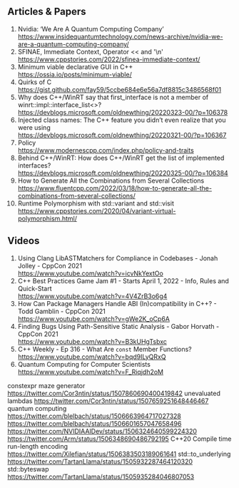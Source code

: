 ## Articles & Papers
1. Nvidia: ‘We Are A Quantum Computing Company’  
    https://www.insidequantumtechnology.com/news-archive/nvidia-we-are-a-quantum-computing-company/
2. SFINAE, Immediate Context, Operator << and '\n'  
    https://www.cppstories.com/2022/sfinea-immediate-context/
3. Minimum viable declarative GUI in C++  
    https://ossia.io/posts/minimum-viable/
4. Quirks of C  
    https://gist.github.com/fay59/5ccbe684e6e56a7df8815c3486568f01
5. Why does C++/WinRT say that first_interface is not a member of winrt::impl::interface_list<>?  
    https://devblogs.microsoft.com/oldnewthing/20220323-00/?p=106378
6. Injected class names: The C++ feature you didn’t even realize that you were using  
    https://devblogs.microsoft.com/oldnewthing/20220321-00/?p=106367
7. Policy  
    https://www.modernescpp.com/index.php/policy-and-traits
8. Behind C++/WinRT: How does C++/WinRT get the list of implemented interfaces?  
    https://devblogs.microsoft.com/oldnewthing/20220325-00/?p=106384
9. How to Generate All the Combinations from Several Collections  
    https://www.fluentcpp.com/2022/03/18/how-to-generate-all-the-combinations-from-several-collections/
10. Runtime Polymorphism with std::variant and std::visit  
    https://www.cppstories.com/2020/04/variant-virtual-polymorphism.html/



## Videos
1. Using Clang LibASTMatchers for Compliance in Codebases - Jonah Jolley - CppCon 2021  
    https://www.youtube.com/watch?v=icvNkYextOo
2. C++ Best Practices Game Jam #1 - Starts April 1, 2022 - Info, Rules and Quick-Start  
    https://www.youtube.com/watch?v=4V4ZrB3o6g4
3. How Can Package Managers Handle ABI (In)compatibility in C++? - Todd Gamblin - CppCon 2021  
    https://www.youtube.com/watch?v=gWe2K_oCp6A
4. Finding Bugs Using Path-Sensitive Static Analysis - Gabor Horvath - CppCon 2021  
    https://www.youtube.com/watch?v=B3kUHgTsbxc
5. C++ Weekly - Ep 316 - What Are `const` Member Functions?  
    https://www.youtube.com/watch?v=bqd9ILyQRxQ
6. Quantum Computing for Computer Scientists  
    https://www.youtube.com/watch?v=F_Riqjdh2oM





constexpr maze generator
https://twitter.com/Cor3ntin/status/1507860690400419842
unevaluated lambdas
https://twitter.com/Cor3ntin/status/1507659251648446467
quantum computing
https://twitter.com/blelbach/status/1506663964717027328
https://twitter.com/blelbach/status/1506601657047658496
https://twitter.com/NVIDIAAIDev/status/1506324640599224320
https://twitter.com/Arm/status/1506348690486792195
C++20 Compile time run-length encoding
https://twitter.com/Xilefian/status/1506383503189061641
std::to_underlying
https://twitter.com/TartanLlama/status/1505932287464120320
std::byteswap
https://twitter.com/TartanLlama/status/1505935284046807053
